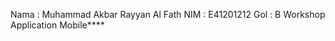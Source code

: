 Nama  : Muhammad Akbar Rayyan Al Fath
NIM    : E41201212
Gol      : B
Workshop Application Mobile****
